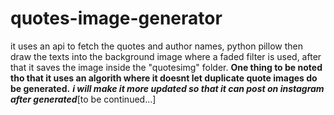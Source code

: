 # quotes-image-generator
it uses an api to fetch the quotes and author names, python pillow then draw the texts into the background image where a faded filter is used, after that it saves the image inside the "quotesimg" folder.
**One thing to be noted tho that it uses an algorith where it doesnt let duplicate quote images do be generated.**
***i will make it more updated so that it can post on instagram after generated***[to be continued...]
